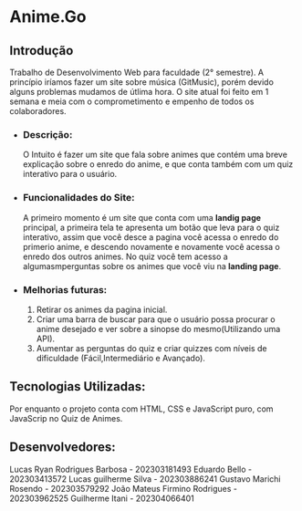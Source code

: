 # Anime.Go #

## Introdução
Trabalho de Desenvolvimento Web para faculdade (2° semestre). A princípio iríamos fazer um site sobre música (GitMusic), porém devido alguns problemas mudamos de útlima hora. O site atual foi feito em 1 semana e meia com o comprometimento e empenho de todos os colaboradores.

* ### Descrição:
  O Intuito é fazer um site que fala sobre animes que contém uma breve explicação sobre o enredo do anime, e que conta também com um quiz interativo para o usuário. 

* ### Funcionalidades do Site:
  A primeiro momento é um site que conta com uma **landig page** principal, a primeira tela te apresenta um botão que leva para o quiz interativo, assim que você desce a pagina você acessa o enredo do primerio
  anime, e descendo novamente e novamente você acessa o enredo dos outros animes. No quiz você tem acesso a algumasmperguntas sobre os animes que você viu na **landing page**.

* ### Melhorias futuras:
  1. Retirar os animes da pagina inicial.
  2. Criar uma barra de buscar para que o usuário possa procurar o anime desejado e ver sobre   a sinopse do mesmo(Utilizando uma API).
  3. Aumentar as perguntas do quiz e criar quizzes com níveis de dificuldade (Fácil,Intermediário e Avançado).

## Tecnologias Utilizadas:
  Por enquanto o projeto conta com HTML, CSS e JavaScript puro, com JavaScrip no Quiz de Animes. 

## Desenvolvedores:
Lucas Ryan Rodrigues Barbosa - 202303181493
Eduardo Bello - 202303413572
Lucas guilherme Silva - 202303886241
Gustavo Marichi Rosendo - 202303579292
João Mateus Firmino Rodrigues - 202303962525
Guilherme Itani - 202304066401



